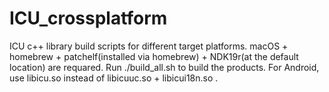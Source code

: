 # ICU_crossplatform
ICU c++ library build scripts for different target platforms.
macOS + homebrew + patchelf(installed via homebrew) + NDK19r(at the default location) are requared.
Run ./build_all.sh to build the products.
For Android, use libicu.so instead of libicuuc.so + libicui18n.so .

